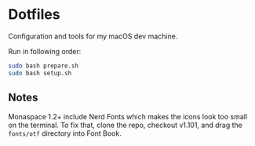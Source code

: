 # Dotfiles

Configuration and tools for my macOS dev machine.

Run in following order:

```sh
sudo bash prepare.sh
sudo bash setup.sh
```

## Notes

Monaspace 1.2+ include Nerd Fonts which makes the icons look too small on the terminal. To fix that, clone the repo, checkout v1.101, and drag the `fonts/otf` directory into Font Book.
